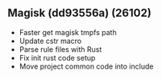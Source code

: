 ## Magisk (dd93556a) (26102)
- Faster get magisk tmpfs path
- Update cstr macro
- Parse rule files with Rust
- Fix init rust code setup
- Move project common code into include
